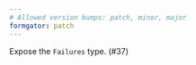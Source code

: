 ```yaml
---
# Allowed version bumps: patch, minor, major
formgator: patch
---
```


Expose the `Failures` type. (#37)
